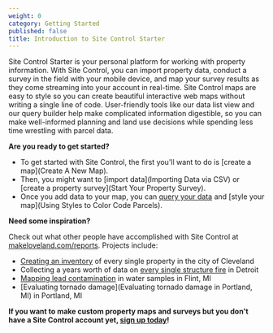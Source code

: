 ```yaml
---
weight: 0
category: Getting Started
published: false
title: Introduction to Site Control Starter
---
```

Site Control Starter is your personal platform for working with property information. With Site Control, you can import property data, conduct a survey in the field with your mobile device, and map your survey results as they come streaming into your account in real-time. Site Control maps are easy to style so you can create beautiful interactive web maps without writing a single line of code. User-friendly tools like our data list view and our query builder help make complicated information digestible, so you can make well-informed planning and land use decisions while spending less time wrestling with parcel data.

**Are you ready to get started?**

* To get started with Site Control, the first you'll want to do is [create a map](Create A New Map).
* Then, you might want to [import data](Importing Data via CSV) or [create a property survey](Start Your Property Survey).
* Once you add data to your map, you can [query your data](Query) and [style your map](Using Styles to Color Code Parcels).


**Need some inspiration?**

Check out what other people have accomplished with Site Control at [makeloveland.com/reports](http://makeloveland.com/reports). Projects include:  
* [Creating an inventory](http://makeloveland.com/reports/cleveland) of every single property in the city of Cleveland  
* Collecting a years worth of data on [every single structure fire](http://makeloveland.com/reports/fire) in Detroit  
* [Mapping lead contamination](http://makeloveland.com/reports/flint) in water samples in Flint, MI  
* [Evaluating tornado damage](Evaluating tornado damage in Portland, MI) in Portland, MI

**If you want to make custom property maps and surveys but you don't have a Site Control account yet, [sign up today](http://sitecontrol.us)!**
